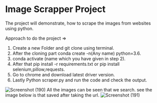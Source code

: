 # Image Scrapper Project #

The project will demonstrate, how to scrape the images from websites using python.

Approach to do the project =>
1) Create a new Folder and git clone using terminal.
2) After the cloning part conda create -n(Any name) python=3.6.
3) conda activate (name which you have given in step 2).
4) After that pip install -r requirements.txt or pip install selenium,pillow,requests.
5) Go to chrome and download latest driver version.
6) Lastly Python scraper.py and run the code and check the output.

![Screenshot (190)](https://user-images.githubusercontent.com/88348756/219866733-b635c6a3-13c1-4199-a9b6-0db0ef66dd7c.png)
All the images can be seen that we search.
see the image below is that saved after taking the url.
![Screenshot (191)](https://user-images.githubusercontent.com/88348756/219866816-283117c8-b30c-4389-b6c7-f4d96e694c6b.png)
